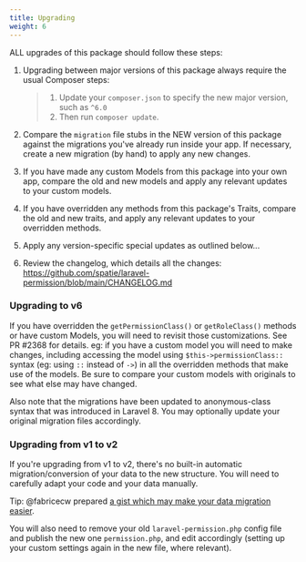```yaml
---
title: Upgrading
weight: 6
---
```


ALL upgrades of this package should follow these steps:

1. Upgrading between major versions of this package always require the usual Composer steps:
   > 1. Update your `composer.json` to specify the new major version, such as `^6.0`
   > 2. Then run `composer update`. 

2. Compare the `migration` file stubs in the NEW version of this package against the migrations you've already run inside your app. If necessary, create a new migration (by hand) to apply any new changes.

3. If you have made any custom Models from this package into your own app, compare the old and new models and apply any relevant updates to your custom models.

4. If you have overridden any methods from this package's Traits, compare the old and new traits, and apply any relevant updates to your overridden methods.

5. Apply any version-specific special updates as outlined below...

6. Review the changelog, which details all the changes: https://github.com/spatie/laravel-permission/blob/main/CHANGELOG.md


### Upgrading to v6
If you have overridden the `getPermissionClass()` or `getRoleClass()` methods or have custom Models, you will need to revisit those customizations. See PR #2368 for details. 
eg: if you have a custom model you will need to make changes, including accessing the model using `$this->permissionClass::` syntax (eg: using `::` instead of `->`) in all the overridden methods that make use of the models.
Be sure to compare your custom models with originals to see what else may have changed.

Also note that the migrations have been updated to anonymous-class syntax that was introduced in Laravel 8. You may optionally update your original migration files accordingly. 

### Upgrading from v1 to v2
If you're upgrading from v1 to v2, there's no built-in automatic migration/conversion of your data to the new structure. 
You will need to carefully adapt your code and your data manually.

Tip: @fabricecw prepared [a gist which may make your data migration easier](https://gist.github.com/fabricecw/58ee93dd4f99e78724d8acbb851658a4). 

You will also need to remove your old `laravel-permission.php` config file and publish the new one `permission.php`, and edit accordingly (setting up your custom settings again in the new file, where relevant).
